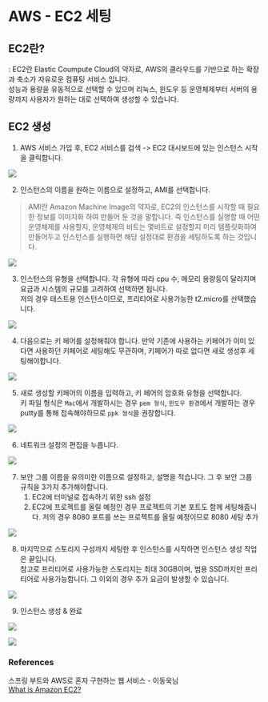 # AWS - EC2 세팅 

## EC2란?
: EC2란 Elastic Coumpute Cloud의 약자로, AWS의 클라우드를 기반으로 하는 확장과 축소가 자유로운 컴퓨팅 서비스 입니다. <br>
성능과 용량을 유동적으로 선택할 수 있으며 리눅스, 윈도우 등 운영체제부터 서버의 용량까지 사용자가 원하는 대로 선택하여 생성할 수 있습니다. 

## EC2 생성
1. AWS 서비스 가입 후, EC2 서비스를 검색 -> EC2 대시보드에 있는 인스턴스 시작을 클릭합니다.

![](../img/aws/ec_01.png)


2. 인스턴스의 이름을 원하는 이름으로 설정하고, AMI를 선택합니다. 
> AMI란 Amazon Machine Image의 약자로, EC2의 인스턴스를 시작할 때 필요한 정보를 이미지화 하여 만들어 둔 것을 말합니다.
> 즉 인스턴스를 실행할 때 어떤 운영체제를 사용할지, 운영체제의 비트는 몇비트로 설정할지 미리 템플릿화하여 만들어두고 
> 인스턴스를 실행하면 해당 설정대로 환경을 세팅하도록 하는 것입니다.

![](../img/aws/ec_02.png)


3. 인스턴스의 유형을 선택합니다. 각 유형에 따라 cpu 수, 메모리 용량등이 달라지며 요금과 시스템의 규모를 고려하여 선택하면 됩니다.<br>
   저의 경우 테스트용 인스턴스이므로, 프리티어로 사용가능한 t2.micro를 선택했습니다.

![](../img/aws/ec_03.png)


4. 다음으로는 키 페어를 설정해줘야 합니다. 만약 기존에 사용하는 키페어가 이미 있다면 사용하던 키페어로 세팅해도 무관하며, 키페어가 따로 없다면 새로 생성후 세팅해야합니다.

![](../img/aws/ec_04.png)

5. 새로 생성할 키페어의 이름을 입력하고, 키 페어의 암호화 유형을 선택합니다. <br>
키 파일 형식은 `Mac`에서 개발하시는 경우 `pem 형식`, `윈도우 환경`에서 개발하는 경우 putty를 통해 접속해야하므로 `ppk 형식`을 권장합니다.

![](../img/aws/ec_05.png)


6. 네트워크 설정의 편집을 누릅니다.

![](../img/aws/ec_06.png)


7. 보안 그룹 이름을 유의미한 이름으로 설정하고, 설명을 적습니다. 그 후 보안 그룹 규칙을 3가지 추가해야합니다.
   1. EC2에 터미널로 접속하기 위한 ssh 설정
   2. EC2에 프로젝트를 올릴 예정인 경우 프로젝트의 기본 포트도 함께 세팅해줍니다. 저의 경우 8080 포트를 쓰는 프로젝트를 올릴 예정이므로 8080 세팅 추가

![](../img/aws/ec_07.png)

8. 마지막으로 스토리지 구성까지 세팅한 후 인스턴스를 시작하면 인스턴스 생성 작업은 끝입니다.<br>
 참고로 프리티어로 사용가능한 스토리지는 최대 30GB이며, 범용 SSD까지만 프리티어로 사용가능합니다. 그 이외의 경우 추가 요금이 발생할 수 있습니다.

![](../img/aws/ec_08.png)


9. 인스턴스 생성 & 완료

![](../img/aws/ec_09.png)

![](../img/aws/ec_10.png)


### References
스프링 부트와 AWS로 혼자 구현하는 웹 서비스 - 이동욱님<br>
[What is Amazon EC2?](https://docs.aws.amazon.com/AWSEC2/latest/UserGuide/concepts.html)
